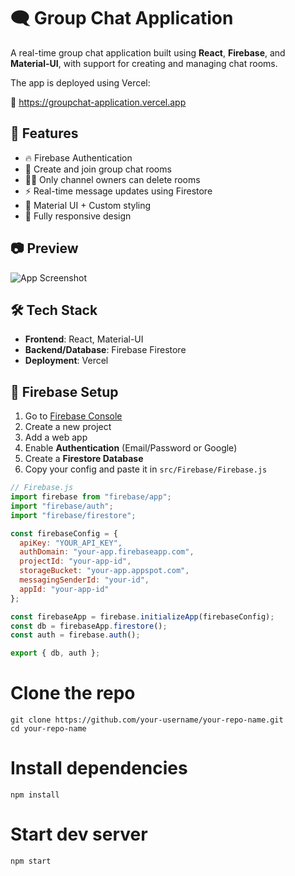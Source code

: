 # 🗨️ Group Chat Application

A real-time group chat application built using **React**, **Firebase**, and **Material-UI**, with support for creating and managing chat rooms.

The app is deployed using Vercel:

🔗 https://groupchat-application.vercel.app

## 🚀 Features

- 🔥 Firebase Authentication
- 💬 Create and join group chat rooms
- 🧑‍💻 Only channel owners can delete rooms
- ⚡ Real-time message updates using Firestore
- 🎨 Material UI + Custom styling
- 📱 Fully responsive design

## 📷 Preview

![App Screenshot](https://your-screenshot-url-if-any)

## 🛠️ Tech Stack

- **Frontend**: React, Material-UI
- **Backend/Database**: Firebase Firestore
- **Deployment**: Vercel


## 🔐 Firebase Setup

1. Go to [Firebase Console](https://console.firebase.google.com/)
2. Create a new project
3. Add a web app
4. Enable **Authentication** (Email/Password or Google)
5. Create a **Firestore Database**
6. Copy your config and paste it in `src/Firebase/Firebase.js`

```js
// Firebase.js
import firebase from "firebase/app";
import "firebase/auth";
import "firebase/firestore";

const firebaseConfig = {
  apiKey: "YOUR_API_KEY",
  authDomain: "your-app.firebaseapp.com",
  projectId: "your-app-id",
  storageBucket: "your-app.appspot.com",
  messagingSenderId: "your-id",
  appId: "your-app-id"
};

const firebaseApp = firebase.initializeApp(firebaseConfig);
const db = firebaseApp.firestore();
const auth = firebase.auth();

export { db, auth };
```
# Clone the repo
```
git clone https://github.com/your-username/your-repo-name.git
cd your-repo-name
```
# Install dependencies
```
npm install
```
# Start dev server
```
npm start
```
